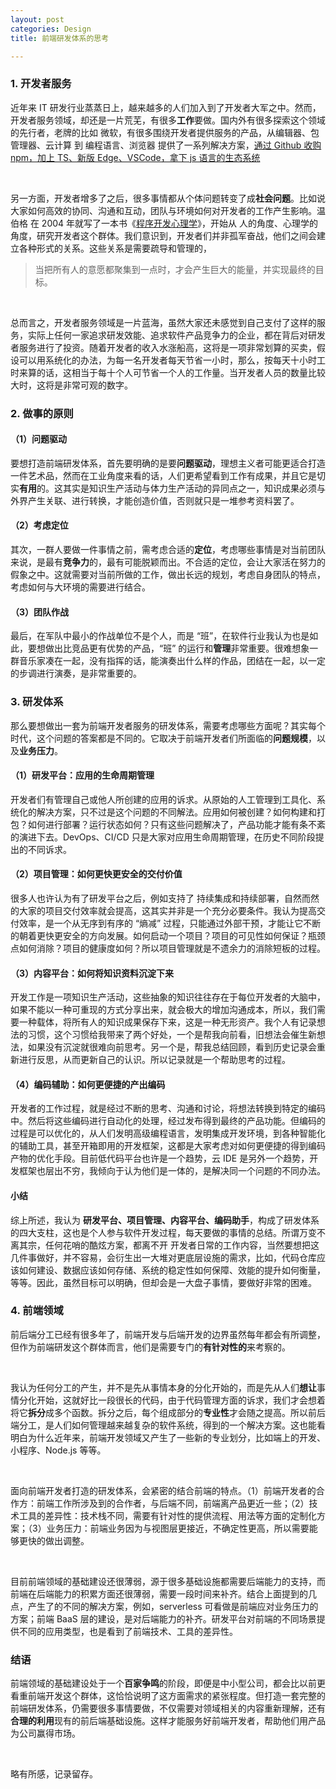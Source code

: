 ```yaml
---
layout: post
categories: Design
title: 前端研发体系的思考

---
```


### 1. 开发者服务

近年来 IT 研发行业蒸蒸日上，越来越多的人们加入到了开发者大军之中。然而，开发者服务领域，却还是一片荒芜，有很多**工作**要做。国内外有很多探索这个领域的先行者，老牌的比如 微软，有很多围绕开发者提供服务的产品，从编辑器、包管理器、云计算 到 编程语言、浏览器 提供了一系列解决方案，[通过 Github 收购 npm，加上 TS、新版 Edge、VSCode，拿下 js 语言的生态系统](https://cloud.tencent.com/developer/news/596718)

<br/>

另一方面，开发者增多了之后，很多事情都从个体问题转变了成**社会问题**。比如说 大家如何高效的协同、沟通和互动，团队与环境如何对开发者的工作产生影响。温伯格 在 2004 年就写了一本书《[程序开发心理学](https://book.douban.com/subject/1141154/)》，开始从 人的角度、心理学的角度，研究开发者这个群体。我们意识到，开发者们并非孤军奋战，他们之间会建立各种形式的关系。这些关系是需要疏导和管理的，
> 当把所有人的意愿都聚集到一点时，才会产生巨大的能量，并实现最终的目标。

<br/>

总而言之，开发者服务领域是一片蓝海，虽然大家还未感觉到自己支付了这样的服务，实际上任何一家追求研发效能、追求软件产品竞争力的企业，都在背后对研发者服务进行了投资。随着开发者的收入水涨船高，这将是一项非常划算的买卖，假设可以用系统化的办法，为每一名开发者每天节省一小时，那么，按每天十小时工时来算的话，这相当于每十个人可节省一个人的工作量。当开发者人员的数量比较大时，这将是非常可观的数字。

### 2. 做事的原则
#### （1）问题驱动

要想打造前端研发体系，首先要明确的是要**问题驱动**，理想主义者可能更适合打造一件艺术品，然而在工业角度来看的话，人们更希望看到工作有成果，并且它是切实**有用**的。这其实是知识生产活动与体力生产活动的异同点之一，知识成果必须与外界产生关联、进行转换，才能创造价值，否则就只是一堆参考资料罢了。

#### （2）考虑定位

其次，一群人要做一件事情之前，需考虑合适的**定位**，考虑哪些事情是对当前团队来说，是最有**竞争力**的，最有可能脱颖而出。不合适的定位，会让大家活在努力的假象之中。这就需要对当前所做的工作，做出长远的规划，考虑自身团队的特点，考虑如何与大环境的需要进行结合。

#### （3）团队作战

最后，在军队中最小的作战单位不是个人，而是 “班”，在软件行业我认为也是如此，要想做出比竞品更有优势的产品，“班” 的运行和**管理**非常重要。很难想象一群音乐家凑在一起，没有指挥的话，能演奏出什么样的作品，团结在一起，以一定的步调进行演奏，是非常重要的。

### 3. 研发体系

那么要想做出一套为前端开发者服务的研发体系，需要考虑哪些方面呢？其实每个时代，这个问题的答案都是不同的。它取决于前端开发者们所面临的**问题规模**，以及**业务压力**。

#### （1）研发平台：应用的生命周期管理

开发者们有管理自己或他人所创建的应用的诉求。从原始的人工管理到工具化、系统化的解决方案，只不过是这个问题的不同解法。应用如何被创建？如何构建和打包？如何进行部署？运行状态如何？只有这些问题解决了，产品功能才能有条不紊的演进下去。DevOps、CI/CD 只是大家对应用生命周期管理，在历史不同阶段提出的不同诉求。

#### （2）项目管理：如何更快更安全的交付价值

很多人也许认为有了研发平台之后，例如支持了 持续集成和持续部署，自然而然的大家的项目交付效率就会提高，这其实并非是一个充分必要条件。我认为提高交付效率，是一个从无序到有序的 “熵减” 过程，只能通过外部干预，才能让它不断的朝着更快更安全的方向发展。如何启动一个项目？项目的可见性如何保证？瓶颈点如何消除？项目的健康度如何？所以项目管理就是不遗余力的消除短板的过程。

#### （3）内容平台：如何将知识资料沉淀下来

开发工作是一项知识生产活动，这些抽象的知识往往存在于每位开发者的大脑中，如果不能以一种可重现的方式分享出来，就会极大的增加沟通成本，所以，我们需要一种载体，将所有人的知识成果保存下来，这是一种无形资产。我个人有记录想法的习惯，这个习惯给我带来了两个好处，一个是帮我向前看，旧想法会催生新想法，如果没有沉淀就很难向前思考。另一个是，帮我总结回顾，看到历史记录会重新进行反思，从而更新自己的认识。所以记录就是一个帮助思考的过程。

#### （4）编码辅助：如何更便捷的产出编码

开发者的工作过程，就是经过不断的思考、沟通和讨论，将想法转换到特定的编码中。然后将这些编码进行自动化的处理，经过发布得到最终的产品功能。但编码的过程是可以优化的，从人们发明高级编程语言，发明集成开发环境，到各种智能化的辅助工具，甚至开箱即用的开发框架，这都是大家考虑对如何更便捷的得到编码产物的优化手段。目前低代码平台也许是一个趋势，云 IDE 是另外一个趋势，开发框架也层出不穷，我倾向于认为他们是一体的，是解决同一个问题的不同办法。

#### 小结

综上所述，我认为 **研发平台、项目管理、内容平台、编码助手**，构成了研发体系的四大支柱，这也是个人参与软件开发过程，每天要做的事情的总结。所谓万变不离其宗，任何花哨的酷炫方案，都离不开 开发者日常的工作内容，当然要想把这几件事做好，并不容易，会衍生出一大堆对更底层设施的需求，比如，代码仓库应该如何建设、数据应该如何存储、系统的稳定性如何保障、效能的提升如何衡量，等等。因此，虽然目标可以明确，但却会是一大盘子事情，要做好非常的困难。

### 4. 前端领域

前后端分工已经有很多年了，前端开发与后端开发的边界虽然每年都会有所调整，但作为前端研发这个群体而言，他们是需要专门的**有针对性的**来考察的。

<br/>

我认为任何分工的产生，并不是先从事情本身的分化开始的，而是先从人们**想让**事情分化开始，这就好比一段很长的代码，由于代码管理方面的诉求，我们才会想着将它**拆分**成多个函数。拆分之后，每个组成部分的**专业性**才会随之提高。所以前后端分工，是人们如何管理越来越复杂的软件系统，得到的一个解决方案。这也能看明白为什么近年来，前端开发领域又产生了一些新的专业划分，比如端上的开发、小程序、Node.js 等等。

<br/>

面向前端开发者打造的研发体系，会紧密的结合前端的特点。（1）前端开发者的合作方：前端工作所涉及到的合作者，与后端不同，前端离产品更近一些；（2）技术工具的差异性：技术栈不同，需要有针对性的提供流程、用法等方面的定制化方案；（3）业务压力：前端业务因为与视图层更接近，不确定性更高，所以需要能够更快的做出调整。

<br/>

目前前端领域的基础建设还很薄弱，源于很多基础设施都需要后端能力的支持，而前端在后端能力的积累方面还很薄弱，需要一段时间来补齐。结合上面提到的几点，产生了的不同的解决方案，例如，serverless 可看做是前端应对业务压力的方案；前端 BaaS 层的建设，是对后端能力的补齐。研发平台对前端的不同场景提供不同的应用类型，也是看到了前端技术、工具的差异性。

### 结语

前端领域的基础建设处于一个**百家争鸣**的阶段，即便是中小型公司，都会比以前更看重前端开发这个群体，这恰恰说明了这方面需求的紧张程度。但打造一套完整的前端研发体系，仍需要很多事情要做，不仅需要对领域相关的内容重新理解，还有**合理的利用**现有的前后端基础设施。这样才能服务好前端开发者，帮助他们用产品为公司赢得市场。

<br/>

略有所感，记录留存。